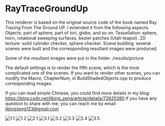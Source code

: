 # RayTraceGroundUp
This renderer is based on the original source code of  the book named Ray Tracing From The Ground UP. 
I extended it from the following aspects. 
Objects: part of sphere, part of tori, globe, and so on. 
Tessellation: sphere, horn, rotational sweeping surfaces, bezier patches (Utah teapot). 
2D texture: solid cylinder checker, sphere checker. 
Scene building: several scenes were built and the corresponding resultant images were produced.

Some of the resultant images were put in the folder ./results/picture

The default settings is to render the fifth scene, which is the most complicated one of the scenes.
If you want to render other scenes, you can modify the Macro, ChapterNum, in BuildShadedObjects.cpp to produce corresponding images.

If you can read simple Chinese, you could find more details in my blog: https://blog.csdn.net/libing_zeng/article/details/72625390
If you have any question to share with me, you can reach me by email: libingzeng123@gmail.com

![1.1](https://github.com/libingzeng/RayTraceGroundUp/blob/master/results/picture/1.1-Tessellation-horn%2C%20sphere.jpg)
![1.2](https://github.com/libingzeng/RayTraceGroundUp/blob/master/results/picture/1.2-Tessellation-bezier%20patches%2C%20rotational%20sweeping%20surface.jpg)
![2.1](https://github.com/libingzeng/RayTraceGroundUp/blob/master/results/picture/2.1-2D%20Checker-sphere%2C%20cylinder.jpg)
![3.1](https://github.com/libingzeng/RayTraceGroundUp/blob/master/results/picture/3.1-Scene1.jpg)
![3.2](https://github.com/libingzeng/RayTraceGroundUp/blob/master/results/picture/3.2-Scene2.jpg)
![3.3](https://github.com/libingzeng/RayTraceGroundUp/blob/master/results/picture/3.3-Scene3.jpg)
![3.4](https://github.com/libingzeng/RayTraceGroundUp/blob/master/results/picture/3.4-Scene4.jpg)
![3.5](https://github.com/libingzeng/RayTraceGroundUp/blob/master/results/picture/3.5-Scene5.jpg)
